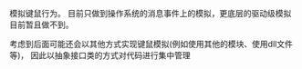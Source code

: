 

模拟键鼠行为。
目前只做到操作系统的消息事件上的模拟，更底层的驱动级模拟目前暂且做不到。

考虑到后面可能还会以其他方式实现键鼠模拟(例如使用其他的模块、使用dll文件等)，
因此以抽象接口类的方式对代码进行集中管理


